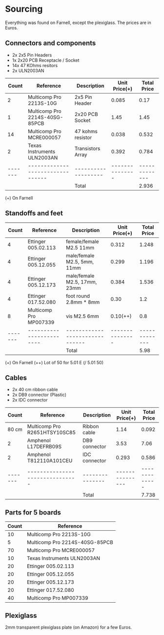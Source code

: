 # Sourcing

Everything was found on Farnell, except the plexiglass.  The prices
are in Euros.

## Connectors and components

- 2x 2x5  Pin Headers
- 1x 2x20 PCB Receptacle / Socket
- 14x 47 KOhms resitors
- 2x ULN2003AN

| Count | Reference                      | Description       | Unit Price(+) | Total Price |
|-------|--------------------------------|-------------------|---------------|-------------|
| 2     | Multicomp Pro 2213S-10G        | 2x5 Pin Header    | 0.085         | 0.17        |
| 1     | Multicomp Pro 2214S-40SG-85PCB | 2x20 PCB Socket   | 1.45          | 1.45        |
| 14    | Multicomp Pro MCRE000057       | 47 kohms resistor | 0.038         | 0.532       |
| 2     | Texas Instruments ULN2003AN    | Transistors Array | 0.392         | 0.784       |
|-------|--------------------------------|-------------------|---------------|-------------|
|       |                                | Total             |               | 2.936       |

(+) On Farnell

## Standoffs and feet

| Count | Reference              | Description                  | Unit Price(+) | Total Price |
|-------|------------------------|------------------------------|---------------|-------------|
| 4     | Ettinger 005.02.113    | female/female M2.5 11mm      | 0.312         | 1.248       |
| 4     | Ettinger 005.12.055    | male/female M2.5, 5mm, 11mm  | 0.299         | 1.196       |
| 4     | Ettinger 005.12.173    | male/female M2.5, 17mm, 23mm | 0.384         | 1.536       |
| 4     | Ettinger 017.52.080    | foot round 2.8mm * 8mm       | 0.30          | 1.2         |
| 8     | Multicomp Pro MP007339 | vis M2.5 6mm                 | 0.10(++)      | 0.8         |
|-------|------------------------|------------------------------|---------------|-------------|
|       |                        | Total                        |               | 5.98        |

(+) On Farnell
(++) Lot of 50 for 5.01 E (/ 5.01 50)

## Cables

- 2x 40 cm ribbon cable
- 2x DB9 connector (Plastic)
- 2x IDC connector

| Count | Reference                     | Description   | Unit Price(+) | Total Price |
|-------|-------------------------------|---------------|---------------|-------------|
| 80 cm | Multicomp Pro R2651HTSY10SC85 | Ribbon cable  | 1.14          | 0.092       |
| 2     | Amphenol L17DEFRB09S          | DB9 connector | 3.53          | 7.06        |
| 2     | Amphenol T812110A101CEU       | IDC connector | 0.293         | 0.586       |
|-------|-------------------------------|---------------|---------------|-------------|
|       |                               | Total         |               | 7.738       |

## Parts for 5 boards

| Count | Reference                      |
|-------|--------------------------------|
| 10    | Multicomp Pro 2213S-10G        |
| 5     | Multicomp Pro 2214S-40SG-85PCB |
| 70    | Multicomp Pro MCRE000057       |
| 10    | Texas Instruments ULN2003AN    |
| 20    | Ettinger 005.02.113            |
| 20    | Ettinger 005.12.055            |
| 20    | Ettinger 005.12.173            |
| 20    | Ettinger 017.52.080            |
| 40    | Multicomp Pro MP007339         |

## Plexiglass

2mm transparent plexiglass plate (on Amazon) for a few Euros.
